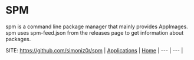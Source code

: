 # SPM

 spm is a command line package manager that mainly  provides AppImages. spm uses spm-feed.json from the releases page to get information about packages.

 SITE: https://github.com/simoniz0r/spm
 | [Applications](https://portable-linux-apps.github.io/apps.html) | [Home](https://portable-linux-apps.github.io)
 | --- | --- |
